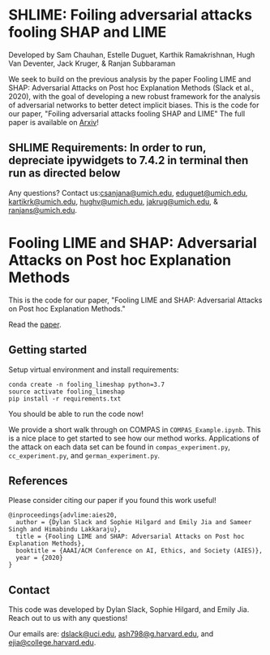 # SHLIME: Foiling adversarial attacks fooling SHAP and LIME
Developed by Sam Chauhan, Estelle Duguet, Karthik Ramakrishnan, Hugh Van Deventer, Jack Kruger, &
Ranjan Subbaraman

We seek to build on the previous analysis by the paper Fooling LIME and SHAP: Adversarial Attacks on Post hoc Explanation Methods (Slack
et al., 2020), with the goal of developing a new robust framework for the analysis of adversarial networks to better detect implicit biases. This is the code for our paper, "Foiling adversarial attacks fooling SHAP and LIME"
The full paper is available on [Arxiv](https://arxiv.org/abs/2508.11053)!
## SHLIME Requirements: In order to run, depreciate ipywidgets to 7.4.2 in terminal then run as directed below ##
Any questions? Contact us:[csanjana@umich.edu](mailto:csanjana@umich.edu), [eduguet@umich.edu](mailto:eduguet@umich.edu), [kartikrk@umich.edu](mailto:kartikrk@umich.edu), [hughv@umich.edu](mailto:hughv@umich.edu), [jakrug@umich.edu](mailto:jakrug@umich.edu), & [ranjans@umich.edu](mailto:ranjans@umich.edu).
# #
# Fooling LIME and SHAP: Adversarial Attacks on Post hoc Explanation Methods

This is the code for our paper, "Fooling LIME and SHAP: Adversarial Attacks on Post hoc Explanation Methods."

Read the [paper](https://arxiv.org/abs/1911.02508).

## Getting started

Setup virtual environment and install requirements:

```
conda create -n fooling_limeshap python=3.7
source activate fooling_limeshap
pip install -r requirements.txt
```

You should be able to run the code now!

We provide a short walk through on COMPAS in `COMPAS_Example.ipynb`.  This is a nice place to get started to see how our method works.  Applications of the attack on each data set can be found in `compas_experiment.py`, `cc_experiment.py`, and `german_experiment.py`. 

<!-- ## Intuition

How does this method work? Consider some data distributed along a line in the (x,y) plane like such and the instance to explain in red. 

<p align="center">
<img src="images/one.jpg" width="25%">
</p>

Model agnostic post-hoc explanation techniques tend to _perturb around_ the instance.  This could look like the distribution in green below.  Only a few of these instances are in the true distribution of data.

<p align="center">
	<img src="images/two.jpg" width="25%">
</p>

Because the perturbation distribution is different than the true distribution, we can create a classifier that learns this difference.  Using this classifier, we can classify perturbations differently than the in distribution data. This allows us to introduce _another classifer_ to classify out of distribution data. This looks like:

<p align="center">
	<img src="images/three.jpg" width="30%">
</p>

Where red and yellow is the out of distribution model. We use a scaffolded classifier to detect if an instance is in distribution or out of distribution. The explanation method (LIME/SHAP) explains the out of distribution model on the out of distribution instances it generates and the true classifier on the in distribution data.  In practice, LIME and SHAP generate _many_ out of distribution instances, so the out of distribution model is explained strongly.  In this example, the x axis would look less important because the out of distribution model doesn't rely on this axis.  

Effectively, this let's us retain (potentially biased or harmful) in distribution decisions while post hoc explanation methods like LIME and SHAP explain other features as the most imporant.  Check out our [paper](https://arxiv.org/abs/1911.02508) for more details! -->

## References

Please consider citing our paper if you found this work useful!

```
@inproceedings{advlime:aies20,
  author = {Dylan Slack and Sophie Hilgard and Emily Jia and Sameer Singh and Himabindu Lakkaraju},
  title = {Fooling LIME and SHAP: Adversarial Attacks on Post hoc Explanation Methods},
  booktitle = {AAAI/ACM Conference on AI, Ethics, and Society (AIES)},
  year = {2020}
}
```

## Contact

This code was developed by Dylan Slack, Sophie Hilgard, and Emily Jia.  Reach out to us with any questions!

Our emails are: [dslack@uci.edu](mailto:dslack@uci.edu), [ash798@g.harvard.edu](mailto:ash798@g.harvard.edu), and [ejia@college.harvard.edu](mailto:ejia@college.harvard.edu).
